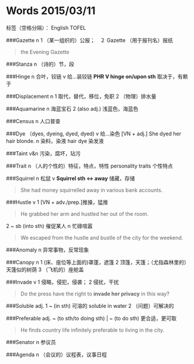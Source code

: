 # Words 2015/03/11

标签（空格分隔）： English TOFEL

###Gazette
n 1 （某一组织的）公报；　２ Gazette （用于报刊名）报纸
> the Evening Gazette

###Stanza
n （诗的）节，段

###Hinge
n 合叶，铰链 v 给...装铰链
**PHR V hinge on/upon sth**  取决于，有赖于

###Displacement
n 1 取代，替代，移位，免职 2 （物理）排水量

###Aquamarine
n 海蓝宝石 2 (also adj.) 浅蓝色，海蓝色

###Census
n 人口普查

###Dye （dyes, dyeing, dyed, dyed)
v 给...染色 [VN + adj.] She dyed her hair blonde.
n 染料，染液 hair dye 染发液

###Taint
v&n 污染，腐坏，玷污

###Trait
n （人的个性的）特征，特点，特性 personality traits 个性特点

###Squirrel
n 松鼠
v **Squirrel sth <-> away** 储藏，存储
> She had money squirrelled away in various bank accounts.

###Hustle
v 1 [VN + adv./prep.]推搡，猛推
> He grabbed her arm and hustled her out of the room.

2 ~ sb (into sth) 催促某人
n 忙碌喧嚣
> We escaped from the hustle and bustle of the city for the weekend.

###Anomaly
n 异常事物，反常现象

###Canopy
n 1 (床、座位等上面的)罩蓬，遮篷
2 顶篷，天篷；（尤指森林里的）天篷似的树荫
3 （飞机的）座舱盖

###Invade
v 1 侵略，侵犯，侵袭； 2 侵扰，干扰
> Do the press have the right to **invade her privacy** in this way?

###Soluble
adj. 1 ~ (in sth) 可溶的 soluble in water
2 （问题）可解决的

###Preferable
adj. ~ (to sth/to doing sth) | ~ (to do sth) 更合适，更可取
> He finds country life infinitely preferable to living in the city.

###Senator
n 参议员

###Agenda
n （会议的）议程表，议事日程
